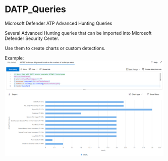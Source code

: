 # DATP_Queries
Microsoft Defender ATP Advanced Hunting Queries

Several Advanced Hunting queries that can be imported into Microsoft Defender Security Center.

Use them to create charts or custom detections.

Example:
![](Example.png)
